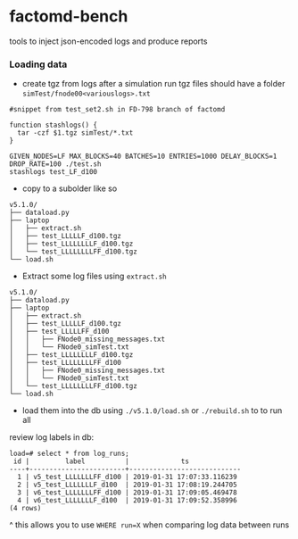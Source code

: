 # factomd-bench

tools to inject json-encoded logs and produce reports


### Loading data

* create tgz from logs after a simulation  run
  tgz files should  have a folder `simTest/fnode00<variouslogs>.txt`


```
#snippet from test_set2.sh in FD-798 branch of factomd

function stashlogs() {
  tar -czf $1.tgz simTest/*.txt
}

GIVEN_NODES=LF MAX_BLOCKS=40 BATCHES=10 ENTRIES=1000 DELAY_BLOCKS=1 DROP_RATE=100 ./test.sh
stashlogs test_LF_d100
```

* copy to a subolder like so

```
v5.1.0/
├── dataload.py
├── laptop
│   ├── extract.sh
│   ├── test_LLLLLF_d100.tgz
│   ├── test_LLLLLLLLF_d100.tgz
│   └── test_LLLLLLLLFF_d100.tgz
└── load.sh
```

* Extract some log files using `extract.sh`

```
v5.1.0/
├── dataload.py
├── laptop
│   ├── extract.sh
│   ├── test_LLLLLF_d100.tgz
│   ├── test_LLLLLFF_d100
│   │   ├── FNode0_missing_messages.txt
│   │   └── FNode0_simTest.txt
│   ├── test_LLLLLLLLF_d100.tgz
│   ├── test_LLLLLLLLFF_d100
│   │   ├── FNode0_missing_messages.txt
│   │   └── FNode0_simTest.txt
│   └── test_LLLLLLLLFF_d100.tgz
└── load.sh
```

* load them into the db using `./v5.1.0/load.sh` or `./rebuild.sh` to to run all

review log labels in db:
```
load=# select * from log_runs;
 id |         label          |             ts
----+------------------------+----------------------------
  1 | v5_test_LLLLLLLFF_d100 | 2019-01-31 17:07:33.116239
  2 | v5_test_LLLLLLLF_d100  | 2019-01-31 17:08:19.244705
  3 | v6_test_LLLLLLLFF_d100 | 2019-01-31 17:09:05.469478
  4 | v6_test_LLLLLLLF_d100  | 2019-01-31 17:09:52.358996
(4 rows)
```

^ this allows you to use `WHERE run=X` when comparing log data between runs

